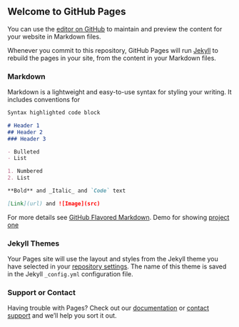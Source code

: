## Welcome to GitHub Pages

You can use the [editor on GitHub](https://github.com/Cs586/Cs586.github.io/edit/main/README.md) to maintain and preview the content for your website in Markdown files.

Whenever you commit to this repository, GitHub Pages will run [Jekyll](https://jekyllrb.com/) to rebuild the pages in your site, from the content in your Markdown files.

### Markdown

Markdown is a lightweight and easy-to-use syntax for styling your writing. It includes conventions for

```markdown
Syntax highlighted code block

# Header 1
## Header 2
### Header 3

- Bulleted
- List

1. Numbered
2. List

**Bold** and _Italic_ and `Code` text

[Link](url) and ![Image](src)
```

For more details see [GitHub Flavored Markdown](https://guides.github.com/features/mastering-markdown/).
Demo for showing [project one](https://github.com/Cs586/R-programming/blob/main/Final_Project_final_ChenYe%2CHaotian%2CStanley%2CSelina.ipynb)

### Jekyll Themes

Your Pages site will use the layout and styles from the Jekyll theme you have selected in your [repository settings](https://github.com/Cs586/Cs586.github.io/settings/pages). The name of this theme is saved in the Jekyll `_config.yml` configuration file.

### Support or Contact

Having trouble with Pages? Check out our [documentation](https://docs.github.com/categories/github-pages-basics/) or [contact support](https://support.github.com/contact) and we’ll help you sort it out.
